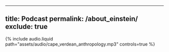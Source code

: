 
---
title: Podcast
permalink: /about_einstein/
exclude: true
---

<div class="row mt-3">
  <div class="col-sm mt-3 mt-md-0">
    {% include audio.liquid path="assets/audio/cape_verdean_anthropology.mp3" controls=true %}
  </div>
</div>
